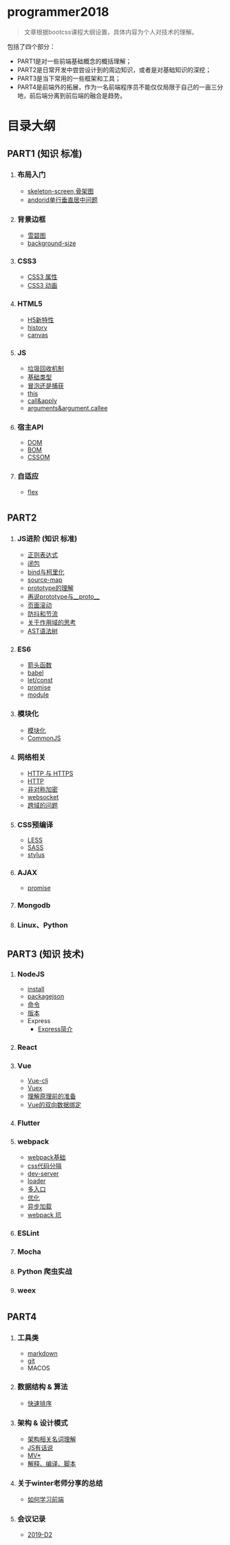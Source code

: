 # programmer2018
 
 > 文章根据bootcss课程大纲设置，具体内容为个人对技术的理解。
 
包括了四个部分：
- PART1是对一些前端基础概念的概括理解；
- PART2是日常开发中尝尝设计到的周边知识，或者是对基础知识的深挖；
- PART3是当下常用的一些框架和工具；
- PART4是前端外的拓展，作为一名前端程序员不能仅仅局限于自己的一亩三分地，前后端分离到前后端的融合是趋势。

 # 目录大纲
## PART1 (知识 标准)

1. ### 布局入门
    - [skeleton-screen,骨架图](./PART1/布局入门/skeleton-screen-loading.md)
    - [andorid单行垂直居中问题](./PART1/布局入门/android单行垂直居中问题.md)
1. ### 背景边框
    - [雪碧图](./PART1/background-border/sprite.md)
    - [background-size](./PART1/background-border/background.md)

1. ### CSS3
    - [CSS3 属性](./PART1/CSS3/property.md)
    - [CSS3 动画](./PART1/CSS3/animate.md)

1. ### HTML5
    - [H5新特性](./PART1/HTML5/HTML5新特性.md)
    - [history](./PART1/HTML5/history.md)
    - [canvas](./PART1/HTML5/canvas.md)

1. ### JS
    - [垃圾回收机制](./PART1/JS基础/垃圾回收机制.md)
    - [基础类型](./PART1/JS基础/基础类型.md)
    - [冒泡还是捕获](./PART1/JS基础/冒泡还是捕获.md)
    - [this](./PART1/JS基础/this.md)
    - [call&apply](./PART1/JS基础/call&apply.md)
    - [arguments&argument.callee](./PART1/JS基础/arguments.md)

1. ### 宿主API
    - [DOM](./PART1/Host-API/DOM.md)
    - [BOM](./PART1/Host-API/BOM.md)
    - [CSSOM](./PART1/Host-API/CSSOM.md)

1. ### 自适应
    - [flex](./PART1/responsive/flex.md)

#
## PART2

1. ### JS进阶 (知识 标准)
    - [正则表达式](./PART2/JS进阶/正则表达式.md)
    - [闭包](./PART2/JS进阶/闭包.md)
    - [bind与柯里化](./PART2/JS进阶/bind与柯里化.md)
    - [source-map](./PART2/JS进阶/source-map.md)
    - [prototype的理解](./PART2/JS进阶/prototype.md)
    - [再说prototype与__proto__](./PART2/JS进阶/__proto__&pototype&constructor.md)
    - [页面滚动](./PART2/JS进阶/scroll.md)
    - [防抖和节流](./PART2/JS进阶/debounceAndThrottle.md)
    - [关于作用域的思考](./PART2/JS进阶/aboutScope.md)
    - [AST语法树](./PART2/JS进阶/AST.md)
1. ### ES6 
    - [箭头函数](./PART2/ES6/arrow-fun.md)
    - [babel](./PART2/ES6/babel.md)
    - [let/const](./PART2/ES6/let-const.md)
    - [promise](./PART2/ES6/promise.md)
    - [module](./PART2/ES6/module1-import-export.md)

1. ### 模块化
    - [模块化](./PART2/JS进阶/模块化/模块化.md)
    - [CommonJS](./PART2/JS进阶/模块化/CommonJS.md)

1. ###  网络相关
    - [HTTP 与 HTTPS](./PART2/HTTP/http&https.md)
    - [HTTP](./PART2/HTTP/http.md)
    - [非对称加密](./PART2/HTTP/https.md)
    - [websocket](./PART2/network/websocket.md)
    - [跨域的问题](./PART2/network/cross-origin.md) 

1. ### CSS预编译
    - [LESS](./PART2/CSS-precompile/LESS.md)
    - [SASS](./PART2/CSS-precompile/SASS.md)
    - [stylus](./PART2/CSS-precompile/stylus.md)

1. ### AJAX
    - [promise](./PART2/ES6/promise.md)

1. ### Mongodb

1. ### Linux、Python

#
## PART3 (知识 技术)

1. ### NodeJS
    - [install](./PART3/NPM&nodeJs/install.md)
    - [packagejson](./PART3/NPM&nodeJs/packagejson.md)
    - [命令](./PART3/NPM&nodeJs/命令.md)
    - [版本](./PART3/NPM&nodeJs/版本.md)
    - Express
        - [Express简介](./PART3/NPM&nodeJs/express/about.md)

1. ### React

1. ### Vue
    - [Vue-cli](./PART3/Vue/vue-cli.md)
    - [Vuex](./PART3/Vue/Vuex.md)
    - [理解原理前的准备](./PART3/Vue/vue原理/vue原理中的几个api.md)
    - [Vue的双向数据绑定](./PART3/Vue/vue原理/vue-concept.md)

1. ### Flutter

1. ### webpack
    - [webpack基础](./PART3/webpack/webpack.md)
    - [css代码分隔](./PART3/webpack/webpack-cssfile-config.md)
    - [dev-server](./PART3/webpack/webpack-dev-server.md)
    - [loader](./PART3/webpack/webpack-loader.md)
    - [多入口](./PART3/webpack/webpack-multi-entry.md)
    - [优化](./PART3/webpack/webpack-optimize.md)
    - [异步加载](./PART3/webpack/webpack-vue-lazyload.md)
    - [webpack 坑](./PART3/webpack/webpack指北.md)
1. ### ESLint

1. ### Mocha

1. ### Python 爬虫实战

1. ### weex

#
## PART4 

1. ### 工具类
    - [markdown](./PART4/工具类/markdown教程.md)
    - [git](./PART4/工具类/git.md)
    - MACOS

2. ### 数据结构 & 算法
    - [快速排序](./PART4/算法/快速排序.md)

1. ### 架构 & 设计模式
    - [架构相关名词理解](./PART4/架构相关/架构相关名词.md)
    - [JS有话说](./PART4/架构相关/JS有话要说.md)
    - [MV*](./PART4/架构相关/mvvm&mvc.md)
    - [解释、编译、脚本](./PART4/架构相关/编译型语言_解释性语言_脚本语言.md)

1. ### 关于winter老师分享的总结
    - [如何学习前端](./PART4/关于winter老师分享的总结/前端应该怎么学.md)

2. ### 会议记录
    - [2019-D2](./PART4/2019-D2.md)





